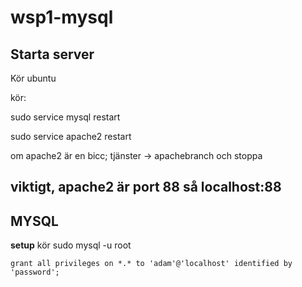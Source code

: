 # wsp1-mysql

## Starta server

Kör ubuntu

kör:

  sudo service mysql restart

  sudo service apache2 restart
  
om apache2 är en bicc; tjänster -> apachebranch och stoppa

## viktigt, apache2 är port 88 så localhost:88

## MYSQL

**setup**
kör
	sudo mysql -u root
	
	grant all privileges on *.* to 'adam'@'localhost' identified by 'password';
